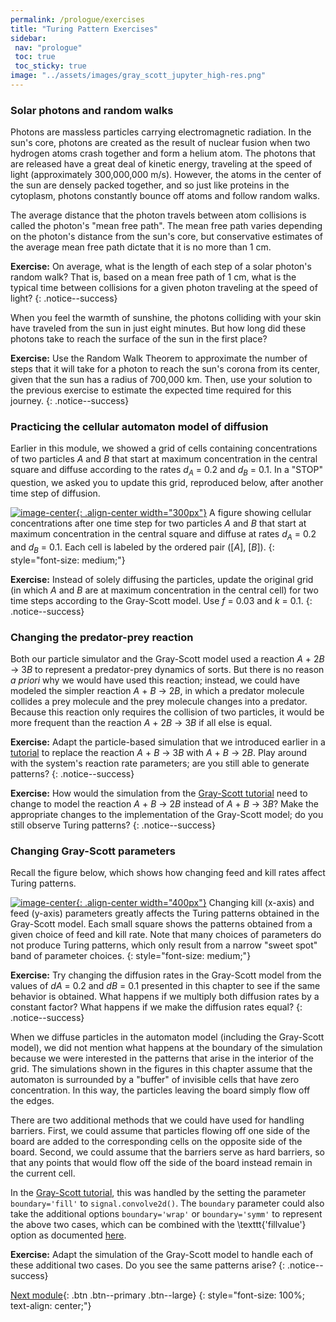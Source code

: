 ```yaml
---
permalink: /prologue/exercises
title: "Turing Pattern Exercises"
sidebar:
 nav: "prologue"
 toc: true
 toc_sticky: true
image: "../assets/images/gray_scott_jupyter_high-res.png"
---
```


### Solar photons and random walks

Photons are massless particles carrying electromagnetic radiation. In the sun's core, photons are created as the result of nuclear fusion when two hydrogen atoms crash together and form a helium atom. The photons that are released have a great deal of kinetic energy, traveling at the speed of light (approximately 300,000,000 m/s). However, the atoms in the center of the sun are densely packed together, and so just like proteins in the cytoplasm, photons constantly bounce off atoms and follow random walks.

The average distance that the photon travels between atom collisions is called the photon's "mean free path". The mean free path varies depending on the photon's distance from the sun's core, but conservative estimates of the average mean free path dictate that it is no more than 1 cm.

**Exercise:** On average, what is the length of each step of a solar photon's random walk? That is, based on a mean free path of 1 cm, what is the typical time between collisions for a given photon traveling at the speed of light?
{: .notice--success}

When you feel the warmth of sunshine, the photons colliding with your skin have traveled from the sun in just eight minutes. But how long did these photons take to reach the surface of the sun in the first place?

**Exercise:** Use the Random Walk Theorem to approximate the number of steps that it will take for a photon to reach the sun's corona from its center, given that the sun has a radius of 700,000 km. Then, use your solution to the previous exercise to estimate the expected time required for this journey.
{: .notice--success}


### Practicing the cellular automaton model of diffusion

Earlier in this module, we showed a grid of cells containing concentrations of two particles *A* and *B* that start at maximum concentration in the central square and diffuse according to the rates *d*<sub><em>A</em></sub> = 0.2 and *d*<sub><em>B</em></sub> = 0.1. In a "STOP" question, we asked you to update this grid, reproduced below, after another time step of diffusion.

[![image-center](../assets/images/600px/two_particle_concentration_diffusion.png){: .align-center width="300px"}](../assets/images/two_particle_concentration_diffusion.png)
A figure showing cellular concentrations after one time step for two particles <em>A</em> and <em>B</em> that start at maximum concentration in the central square and diffuse at rates <em>d</em><sub><em>A</em></sub> = 0.2 and <em>d</em><sub><em>B</em></sub> = 0.1. Each cell is labeled by the ordered pair ([<em>A</em>], [<em>B</em>]).
{: style="font-size: medium;"}

**Exercise:** Instead of solely diffusing the particles, update the original grid (in which *A* and *B* are at maximum concentration in the central cell) for two time steps according to the Gray-Scott model. Use *f* = 0.03 and *k* = 0.1.
{: .notice--success}

### Changing the predator-prey reaction

Both our particle simulator and the Gray-Scott model used a reaction *A* + 2*B* → 3*B* to represent a predator-prey dynamics of sorts. But there is no reason *a priori* why we would have used this reaction; instead, we could have modeled the simpler reaction *A* + *B* → 2*B*, in which a predator molecule collides a prey molecule and the prey molecule changes into a predator. Because this reaction only requires the collision of two particles, it would be more frequent than the reaction *A* + 2*B* → 3*B* if all else is equal.

**Exercise:** Adapt the particle-based simulation that we introduced earlier in a [tutorial](turing-cellblender) to replace the reaction *A* + *B* → 3*B* with *A* + *B* → 2*B*. Play around with the system's reaction rate parameters; are you still able to generate patterns?
{: .notice--success}

**Exercise:** How would the simulation from the [Gray-Scott tutorial](gs-jupyter) need to change to model the reaction *A* + *B* → 2*B* instead of *A* + *B* → 3*B*? Make the appropriate changes to the implementation of the Gray-Scott model; do you still observe Turing patterns?
{: .notice--success}


### Changing Gray-Scott parameters

Recall the figure below, which shows how changing feed and kill rates affect Turing patterns.

[![image-center](../assets/images/600px/xmorphia-parameter-map.jpg){: .align-center width="400px"}](../assets/images/xmorphia-parameter-map.jpg)
Changing kill (x-axis) and feed (y-axis) parameters greatly affects the Turing patterns obtained in the Gray-Scott model. Each small square shows the patterns obtained from a given choice of feed and kill rate. Note that many choices of parameters do not produce Turing patterns, which only result from a narrow "sweet spot" band of parameter choices.
{: style="font-size: medium;"}

**Exercise:** Try changing the diffusion rates in the Gray-Scott model from the values of *dA* = 0.2 and *dB* = 0.1 presented in this chapter to see if the same behavior is obtained. What happens if we multiply both diffusion rates by a constant factor? What happens if we make the diffusion rates equal?
{: .notice--success}

When we diffuse particles in the automaton model (including the Gray-Scott model), we did not mention what happens at the boundary of the simulation because we were interested in the patterns that arise in the interior of the grid. The simulations shown in the figures in this chapter assume that the automaton is surrounded by a "buffer" of invisible cells that have zero concentration. In this way, the particles leaving the board simply flow off the edges.

There are two additional methods that we could have used for handling barriers. First, we could assume that particles flowing off one side of the board are added to the corresponding cells on the opposite side of the board. Second, we could assume that the barriers serve as hard barriers, so that any points that would flow off the side of the board instead remain in the current cell.

In the [Gray-Scott tutorial](gs-jupyter), this was handled by the setting the parameter `boundary='fill'` to `signal.convolve2d()`. The `boundary` parameter could also take the additional options `boundary='wrap'` or `boundary='symm'` to represent the above two cases, which can be combined with the \texttt{'fillvalue'} option as documented <a href="https://docs.scipy.org/doc/scipy/reference/generated/scipy.signal.convolve2d.html" target="_blank">here</a>.

**Exercise:** Adapt the simulation of the Gray-Scott model to handle each of these additional two cases. Do you see the same patterns arise?
{: .notice--success}

[Next module](../motifs/home){: .btn .btn--primary .btn--large}
{: style="font-size: 100%; text-align: center;"}
